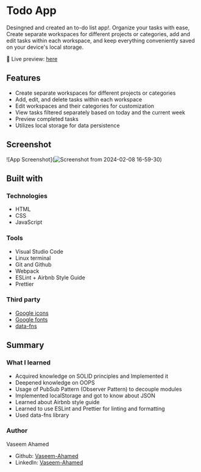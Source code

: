 
# Todo App

 Desingned and created an to-do list app!. Organize your tasks with ease, Create separate workspaces for different projects or categories, add and edit tasks within each workspace, and keep everything conveniently saved on your device's local storage.

 
🔗 Live preview: [here](https://vaseemgit7.github.io/todo-app/)

## Features

- Create separate workspaces for different projects or categories
- Add, edit, and delete tasks within each workspace
- Edit workspaces and their categories for customization
- View tasks filtered separately based on today and the current week
- Preview completed tasks
- Utilizes local storage for data persistence

## Screenshot

![App Screenshot](![Screenshot from 2024-02-08 16-59-30](https://github.com/vaseemGit7/todo-app/assets/105648020/8201366f-5d46-4e54-b153-9a39e2027123))


## Built with

### Technologies

- HTML
- CSS
- JavaScript

### Tools

- Visual Studio Code
- Linux terminal
- Git and Github
- Webpack
- ESLint + Airbnb Style Guide
- Prettier

### Third party

- [Google icons](https://fonts.google.com/icons)
- [Google fonts](https://fonts.google.com/)
- [data-fns](https://date-fns.org/docs/Getting-Started/)


## Summary

### What I learned

- Acquired knowledge on SOLID principles and Implemented it
- Deepened knowledge on OOPS
- Usage of PubSub Pattern (Observer Pattern) to decouple modules
- Implemented localStorage and got to know about JSON
- Learned about Airbnb style guide
- Learned to use ESLint and Prettier for linting and formatting
- Used data-fns library


### Author

Vaseem Ahamed

- Github: [Vaseem-Ahamed](https://github.com/)
- LinkedIn: [Vaseem-Ahamed](https://www.linkedin.com/in/vaseem-ahamed-va/)
